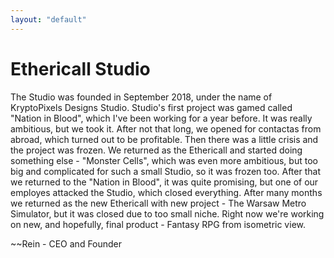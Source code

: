 ```yaml
---
layout: "default"
---
```

# Ethericall Studio
The Studio was founded in September 2018, under the name of KryptoPixels Designs Studio. Studio's first project was gamed called "Nation in Blood", which I've been working for a year before. It was really ambitious, but we took it. After not that long, we opened for contactas from abroad, which turned out to be profitable. Then there was a little crisis and the project was frozen. We returned as the Ethericall and started doing something else - "Monster Cells", which was even more ambitious, but too big and complicated for such a small Studio, so it was frozen too. After that we returned to the "Nation in Blood", it was quite promising, but one of our employes attacked the Studio, which closed everything. After many months we returned as the new Ethericall with new project - The Warsaw Metro Simulator, but it was closed due to too small niche. Right now we're working on new, and hopefully, final product - Fantasy RPG from isometric view.

~~Rein - CEO and Founder
